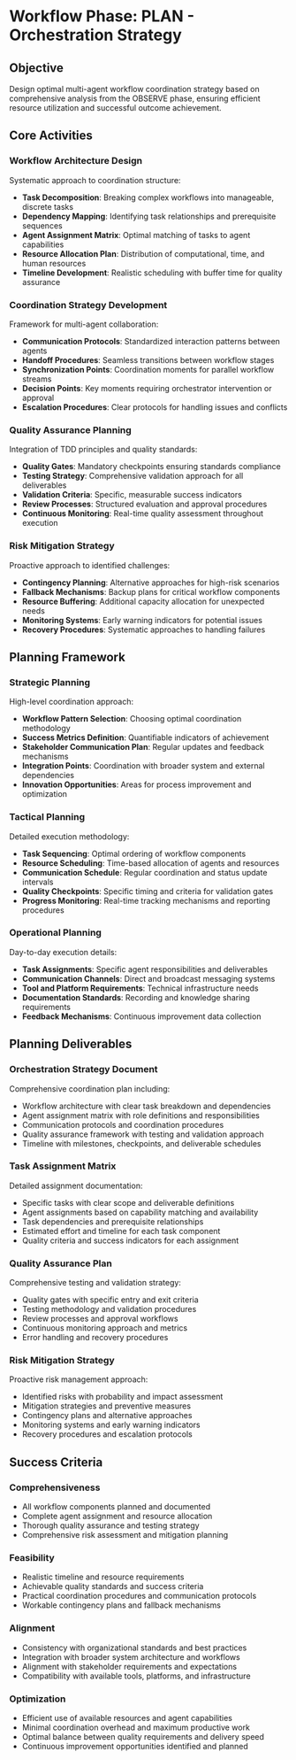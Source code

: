 # Workflow Phase: PLAN - Orchestration Strategy

## Objective
Design optimal multi-agent workflow coordination strategy based on comprehensive analysis from the OBSERVE phase, ensuring efficient resource utilization and successful outcome achievement.

## Core Activities

### Workflow Architecture Design
Systematic approach to coordination structure:
- **Task Decomposition**: Breaking complex workflows into manageable, discrete tasks
- **Dependency Mapping**: Identifying task relationships and prerequisite sequences
- **Agent Assignment Matrix**: Optimal matching of tasks to agent capabilities
- **Resource Allocation Plan**: Distribution of computational, time, and human resources
- **Timeline Development**: Realistic scheduling with buffer time for quality assurance

### Coordination Strategy Development
Framework for multi-agent collaboration:
- **Communication Protocols**: Standardized interaction patterns between agents
- **Handoff Procedures**: Seamless transitions between workflow stages
- **Synchronization Points**: Coordination moments for parallel workflow streams
- **Decision Points**: Key moments requiring orchestrator intervention or approval
- **Escalation Procedures**: Clear protocols for handling issues and conflicts

### Quality Assurance Planning
Integration of TDD principles and quality standards:
- **Quality Gates**: Mandatory checkpoints ensuring standards compliance
- **Testing Strategy**: Comprehensive validation approach for all deliverables
- **Validation Criteria**: Specific, measurable success indicators
- **Review Processes**: Structured evaluation and approval procedures
- **Continuous Monitoring**: Real-time quality assessment throughout execution

### Risk Mitigation Strategy
Proactive approach to identified challenges:
- **Contingency Planning**: Alternative approaches for high-risk scenarios
- **Fallback Mechanisms**: Backup plans for critical workflow components
- **Resource Buffering**: Additional capacity allocation for unexpected needs
- **Monitoring Systems**: Early warning indicators for potential issues
- **Recovery Procedures**: Systematic approaches to handling failures

## Planning Framework

### Strategic Planning
High-level coordination approach:
- **Workflow Pattern Selection**: Choosing optimal coordination methodology
- **Success Metrics Definition**: Quantifiable indicators of achievement
- **Stakeholder Communication Plan**: Regular updates and feedback mechanisms
- **Integration Points**: Coordination with broader system and external dependencies
- **Innovation Opportunities**: Areas for process improvement and optimization

### Tactical Planning
Detailed execution methodology:
- **Task Sequencing**: Optimal ordering of workflow components
- **Resource Scheduling**: Time-based allocation of agents and resources
- **Communication Schedule**: Regular coordination and status update intervals
- **Quality Checkpoints**: Specific timing and criteria for validation gates
- **Progress Monitoring**: Real-time tracking mechanisms and reporting procedures

### Operational Planning
Day-to-day execution details:
- **Task Assignments**: Specific agent responsibilities and deliverables
- **Communication Channels**: Direct and broadcast messaging systems
- **Tool and Platform Requirements**: Technical infrastructure needs
- **Documentation Standards**: Recording and knowledge sharing requirements
- **Feedback Mechanisms**: Continuous improvement data collection

## Planning Deliverables

### Orchestration Strategy Document
Comprehensive coordination plan including:
- Workflow architecture with clear task breakdown and dependencies
- Agent assignment matrix with role definitions and responsibilities
- Communication protocols and coordination procedures
- Quality assurance framework with testing and validation approach
- Timeline with milestones, checkpoints, and deliverable schedules

### Task Assignment Matrix
Detailed assignment documentation:
- Specific tasks with clear scope and deliverable definitions
- Agent assignments based on capability matching and availability
- Task dependencies and prerequisite relationships
- Estimated effort and timeline for each task component
- Quality criteria and success indicators for each assignment

### Quality Assurance Plan
Comprehensive testing and validation strategy:
- Quality gates with specific entry and exit criteria
- Testing methodology and validation procedures
- Review processes and approval workflows
- Continuous monitoring approach and metrics
- Error handling and recovery procedures

### Risk Mitigation Strategy
Proactive risk management approach:
- Identified risks with probability and impact assessment
- Mitigation strategies and preventive measures
- Contingency plans and alternative approaches
- Monitoring systems and early warning indicators
- Recovery procedures and escalation protocols

## Success Criteria

### Comprehensiveness
- All workflow components planned and documented
- Complete agent assignment and resource allocation
- Thorough quality assurance and testing strategy
- Comprehensive risk assessment and mitigation planning

### Feasibility
- Realistic timeline and resource requirements
- Achievable quality standards and success criteria
- Practical coordination procedures and communication protocols
- Workable contingency plans and fallback mechanisms

### Alignment
- Consistency with organizational standards and best practices
- Integration with broader system architecture and workflows
- Alignment with stakeholder requirements and expectations
- Compatibility with available tools, platforms, and infrastructure

### Optimization
- Efficient use of available resources and agent capabilities
- Minimal coordination overhead and maximum productive work
- Optimal balance between quality requirements and delivery speed
- Continuous improvement opportunities identified and planned
